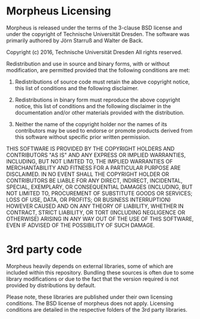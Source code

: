

Morpheus Licensing
==================

Morpheus is released under the terms of the 3-clause BSD license and under the copyright of Technische Universität Dresden. The software was primarily authored by Jörn Starruß and Walter de Back.


Copyright (c) 2016, Technische Universität Dresden
All rights reserved.

Redistribution and use in source and binary forms, with or without modification, are permitted provided that the following conditions are met:

1. Redistributions of source code must retain the above copyright notice, this list of conditions and the following disclaimer.

2. Redistributions in binary form must reproduce the above copyright notice, this list of conditions and the following disclaimer in the documentation and/or other materials provided with the distribution.

3. Neither the name of the copyright holder nor the names of its contributors may be used to endorse or promote products derived from this software without specific prior written permission.

THIS SOFTWARE IS PROVIDED BY THE COPYRIGHT HOLDERS AND CONTRIBUTORS "AS IS" AND ANY EXPRESS OR IMPLIED WARRANTIES, INCLUDING, BUT NOT LIMITED TO, THE IMPLIED WARRANTIES OF MERCHANTABILITY AND FITNESS FOR A PARTICULAR PURPOSE ARE DISCLAIMED. IN NO EVENT SHALL THE COPYRIGHT HOLDER OR CONTRIBUTORS BE LIABLE FOR ANY DIRECT, INDIRECT, INCIDENTAL, SPECIAL, EXEMPLARY, OR CONSEQUENTIAL DAMAGES (INCLUDING, BUT NOT LIMITED TO, PROCUREMENT OF SUBSTITUTE GOODS OR SERVICES; LOSS OF USE, DATA, OR PROFITS; OR BUSINESS INTERRUPTION) HOWEVER CAUSED AND ON ANY THEORY OF LIABILITY, WHETHER IN CONTRACT, STRICT LIABILITY, OR TORT (INCLUDING NEGLIGENCE OR OTHERWISE) ARISING IN ANY WAY OUT OF THE USE OF THIS SOFTWARE, EVEN IF ADVISED OF THE POSSIBILITY OF SUCH DAMAGE.


3rd party code
==============
Morpheus heavily depends on external libraries, some of which are included within this repository.
Bundling these sources is often due to some library modifications or due to the fact that the version required is not provided by distributions by default.

Please note, these libraries are published under their own licensing conditions. The BSD license of morpheus does not apply. Licensing conditions are detailed in the respective folders of the 3rd party libraries.

